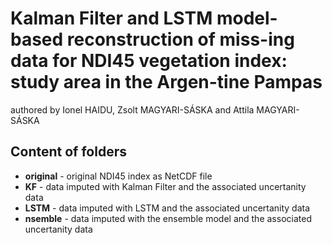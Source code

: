 # Kalman Filter and LSTM model-based reconstruction of miss-ing data for NDI45 vegetation index: study area in the Argen-tine Pampas
authored by Ionel HAIDU, Zsolt MAGYARI-SÁSKA and Attila MAGYARI-SÁSKA

## Content of folders
* **original** - original NDI45 index as NetCDF file
* **KF** - data imputed with Kalman Filter and the associated uncertanity data
* **LSTM** - data imputed with LSTM and the associated uncertanity data
* **nsemble** - data imputed with the ensemble model and the associated uncertanity data
